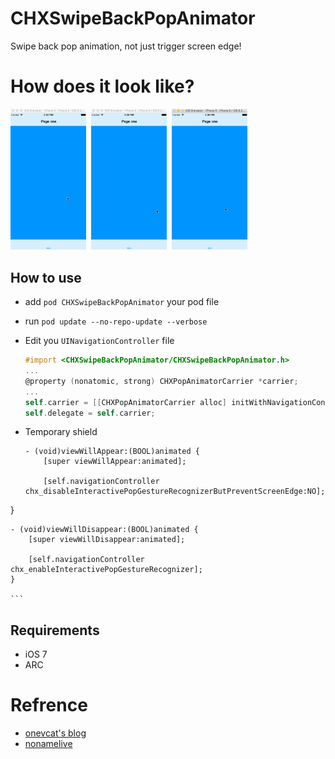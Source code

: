 # CHXSwipeBackPopAnimator
Swipe back pop animation, not just trigger screen edge!

# How does it look like?

<p align="left">
	<img src="./images/1.gif" width=24%">&nbsp;
	<img src="./images/2.gif" width=24%">&nbsp;
	<img src="./images/3.gif" width=24%">&nbsp;
</p>


## How to use

- add `pod CHXSwipeBackPopAnimator` your pod file
- run `pod update --no-repo-update --verbose`
- Edit you `UINavigationController` file
	
	```Objective-c
	#import <CHXSwipeBackPopAnimator/CHXSwipeBackPopAnimator.h>
	...
	@property (nonatomic, strong) CHXPopAnimatorCarrier *carrier;
	...
	self.carrier = [[CHXPopAnimatorCarrier alloc] initWithNavigationController:self];
    self.delegate = self.carrier;
	```
	
- Temporary	shield

	```
	- (void)viewWillAppear:(BOOL)animated {
	    [super viewWillAppear:animated];
    
    	[self.navigationController chx_disableInteractivePopGestureRecognizerButPreventScreenEdge:NO];
}

	- (void)viewWillDisappear:(BOOL)animated {
	    [super viewWillDisappear:animated];
	    
	    [self.navigationController chx_enableInteractivePopGestureRecognizer];
	}

	```

## Requirements

- iOS 7
- ARC

# Refrence
	
- [onevcat's blog](http://onevcat.com/2013/10/vc-transition-in-ios7/)
- [nonamelive](https://github.com/nonamelive/SloppySwiper/blob/master/Classes/SSWAnimator.m#L67)
